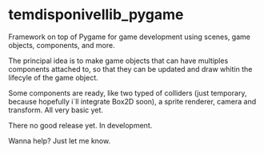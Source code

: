# temdisponivellib_pygame

Framework on top of Pygame for game development using scenes, game objects, components, and more.

The principal idea is to make game objects that can have multiples components attached to, 
so that they can be updated and draw whitin the lifecyle of the game object.

Some components are ready, like two typed of colliders (just temporary, because hopefully i`ll integrate Box2D soon),
a sprite renderer, camera and transform. All very basic yet.

There no good release yet. In development.

Wanna help? Just let me know.
